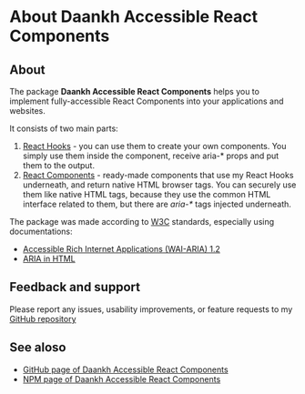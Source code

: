# About Daankh Accessible React Components

## About

The package **Daankh Accessible React Components** helps you to implement fully-accessible React Components into your
applications and websites.

It consists of two main parts:

1. [React Hooks](hooks.md) - you can use them to create your own components. You simply use them inside the component, receive
   aria-\* props and put them to the output.
2. [React Components](Components.md) - ready-made components that use my React Hooks underneath, and return native HTML browser tags. You
   can securely use them like native
   HTML tags, because they use the common HTML interface related to them, but there are _aria-\*_ tags injected
   underneath.

The package was made according to [W3C](https://www.w3.org) standards, especially using documentations:

- [Accessible Rich Internet Applications (WAI-ARIA) 1.2](https://www.w3.org/TR/wai-aria-1.2/)
- [ARIA in HTML](https://w3c.github.io/html-aria/)

## Feedback and support

Please report any issues, usability improvements, or feature requests to my
<a href="https://github.com/danjarosz/daankh-accessible-react-components/issues">GitHub repository</a>

## See aloso

- [GitHub page of Daankh Accessible React Components](https://github.com/danjarosz/daankh-accessible-react-components)
- [NPM page of Daankh Accessible React Components](https://www.npmjs.com/package/daankh-accessible-react-components)
